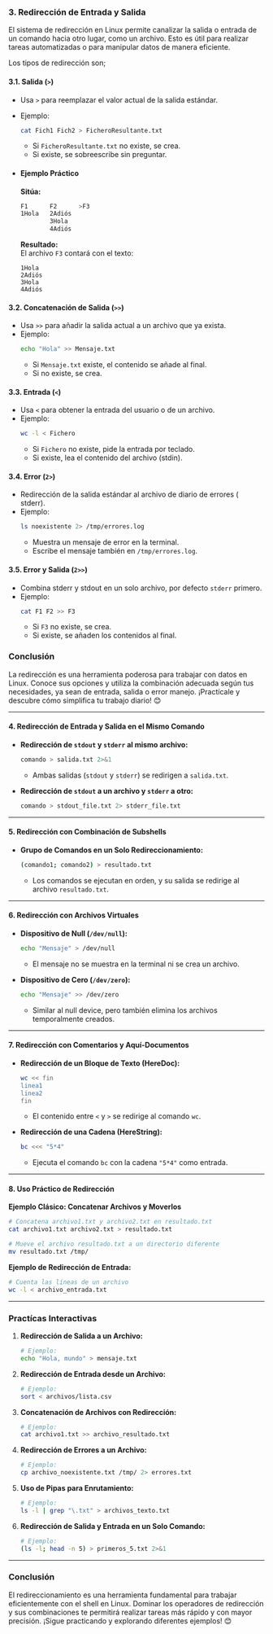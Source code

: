 ### **3. Redirección de Entrada y Salida**

El sistema de redirección en Linux permite canalizar la salida o entrada de un comando hacia otro lugar, 
como un archivo. Esto es útil para realizar tareas automatizadas o para manipular datos de manera eficiente.

Los tipos de redirección son; 

#### 3.1. **Salida (`>`)**
   - Usa `>` para reemplazar el valor actual de la salida estándar.
   - Ejemplo: 
     ```bash
     cat Fich1 Fich2 > FicheroResultante.txt
     ```
     - Si `FicheroResultante.txt` no existe, se crea.
     - Si existe, se sobreescribe sin preguntar.

  - #### **Ejemplo Práctico**

    **Sitúa:**
    ```bash
    F1	    F2	    >F3
    1Hola	2Adiós
            3Hola
            4Adiós
    ```

    **Resultado:**  
    El archivo `F3` contará con el texto:
    ```
    1Hola
    2Adiós
    3Hola
    4Adiós
    ```

#### 3.2. **Concatenación de Salida (`>>`)**
   - Usa `>>` para añadir la salida actual a un archivo que ya exista.
   - Ejemplo:
     ```bash
     echo "Hola" >> Mensaje.txt
     ```
     - Si `Mensaje.txt` existe, el contenido se añade al final.
     - Si no existe, se crea.

#### 3.3. **Entrada (`<`)**
   - Usa `<` para obtener la entrada del usuario o de un archivo.
   - Ejemplo:
     ```bash
     wc -l < Fichero
     ```
     - Si `Fichero` no existe, pide la entrada por teclado.
     - Si existe, lea el contenido del archivo (stdin).

#### 3.4. **Error (`2>`)**
   - Redirección de la salida estándar al archivo de diario de errores ( stderr).
   - Ejemplo:
     ```bash
     ls noexistente 2> /tmp/errores.log
     ```
     - Muestra un mensaje de error en la terminal.
     - Escribe el mensaje también en `/tmp/errores.log`.

#### 3.5. **Error y Salida (`2>>`)**
   - Combina stderr y stdout en un solo archivo, por defecto `stderr` primero.
   - Ejemplo:
     ```bash
     cat F1 F2 >> F3
     ```
     - Si `F3` no existe, se crea.
     - Si existe, se añaden los contenidos al final.

### **Conclusión**
La redirección es una herramienta poderosa para trabajar con datos en Linux. Conoce sus opciones y utiliza la combinación adecuada según tus necesidades, ya sean de entrada, salida o error manejo. ¡Practícale y descubre cómo simplifica tu trabajo diario! 😊

---

#### **4. Redirección de Entrada y Salida en el Mismo Comando**

- **Redirección de `stdout` y `stderr` al mismo archivo:**
  ```bash
  comando > salida.txt 2>&1
  ```
  - Ambas salidas (`stdout` y `stderr`) se redirigen a `salida.txt`.

- **Redirección de `stdout` a un archivo y `stderr` a otro:**
  ```bash
  comando > stdout_file.txt 2> stderr_file.txt
  ```

---

#### **5. Redirección con Combinación de Subshells**

- **Grupo de Comandos en un Solo Redireccionamiento:**
  ```bash
  (comando1; comando2) > resultado.txt
  ```
  - Los comandos se ejecutan en orden, y su salida se redirige al archivo `resultado.txt`.

---

#### **6. Redirección con Archivos Virtuales**

- **Dispositivo de Null (`/dev/null`):**
  ```bash
  echo "Mensaje" > /dev/null
  ```
  - El mensaje no se muestra en la terminal ni se crea un archivo.

- **Dispositivo de Cero (`/dev/zero`):**
  ```bash
  echo "Mensaje" >> /dev/zero
  ```
  - Similar al null device, pero también elimina los archivos temporalmente creados.

---

#### **7. Redirección con Comentarios y Aquí-Documentos**

- **Redirección de un Bloque de Texto (HereDoc):**
  ```bash
  wc << fin
  linea1
  linea2
  fin
  ```
  - El contenido entre `<` y `>` se redirige al comando `wc`.

- **Redirección de una Cadena (HereString):**
  ```bash
  bc <<< "5*4"
  ```
  - Ejecuta el comando `bc` con la cadena `"5*4"` como entrada.

---

#### **8. Uso Práctico de Redirección**

**Ejemplo Clásico: Concatenar Archivos y Moverlos**
```bash
# Concatena archivo1.txt y archivo2.txt en resultado.txt
cat archivo1.txt archivo2.txt > resultado.txt

# Mueve el archivo resultado.txt a un directorio diferente
mv resultado.txt /tmp/
```

**Ejemplo de Redirección de Entrada:**
```bash
# Cuenta las líneas de un archivo
wc -l < archivo_entrada.txt
```

---

### **Practícas Interactivas**

1. **Redirección de Salida a un Archivo:**
   ```bash
   # Ejemplo:
   echo "Hola, mundo" > mensaje.txt
   ```

2. **Redirección de Entrada desde un Archivo:**
   ```bash
   # Ejemplo:
   sort < archivos/lista.csv
   ```

3. **Concatenación de Archivos con Redirección:**
   ```bash
   # Ejemplo:
   cat archivo1.txt >> archivo_resultado.txt
   ```

4. **Redirección de Errores a un Archivo:**
   ```bash
   # Ejemplo:
   cp archivo_noexistente.txt /tmp/ 2> errores.txt
   ```

5. **Uso de Pipas para Enrutamiento:**
   ```bash
   # Ejemplo:
   ls -l | grep "\.txt" > archivos_texto.txt
   ```

6. **Redirección de Salida y Entrada en un Solo Comando:**
   ```bash
   # Ejemplo:
   (ls -l; head -n 5) > primeros_5.txt 2>&1
   ```

---

### **Conclusión**

El redireccionamiento es una herramienta fundamental para trabajar eficientemente con el shell en Linux. Dominar los operadores de redirección y sus combinaciones te permitirá realizar tareas más rápido y con mayor precisión. ¡Sigue practicando y explorando diferentes ejemplos! 😊